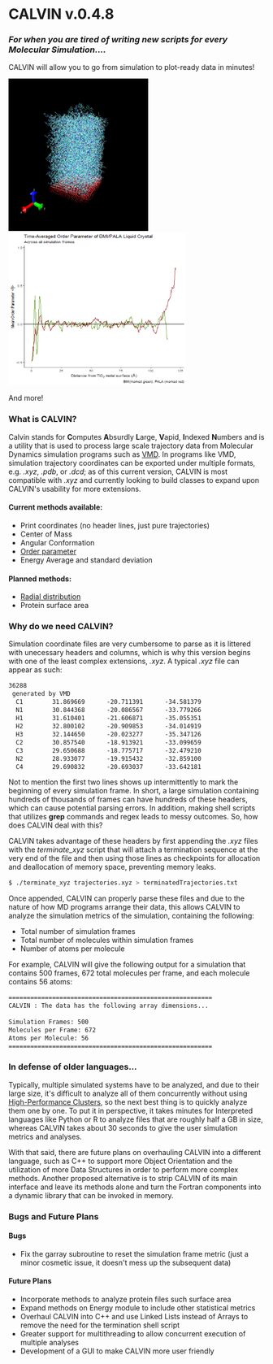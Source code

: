 # CALVIN v.0.4.8
### *For when you are tired of writing new scripts for every Molecular Simulation....*
CALVIN will allow you to go from simulation to plot-ready data in minutes!

<img src="https://github.com/JCelestial/Calvin/blob/Calvin_v1-0-0/display/tio2_il_system.png" width="275" height="300">  <img src="https://github.com/JCelestial/Calvin/blob/Calvin_v1-0-0/display/old_algo_ordpar.gif" width="350" height="300">

And more!

### What is CALVIN?
Calvin stands for **C**omputes **A**bsurdly **L**arge, **V**apid, **I**ndexed **N**umbers and is a utility that is used to process large scale trajectory data from Molecular Dynamics simulation programs such as [VMD](https://www.ks.uiuc.edu/Research/vmd/). In programs like VMD, simulation trajectory coordinates can be exported under multiple formats, e.g. *.xyz*, *.pdb*, or *.dcd*; as of this current version, CALVIN is most compatible with *.xyz* and currently looking to build classes to expand upon CALVIN's usability for more extensions.

#### Current methods available:
* Print coordinates (no header lines, just pure trajectories)
* Center of Mass
* Angular Conformation
* [Order parameter](https://en.wikipedia.org/wiki/Phase_transition)
* Energy Average and standard deviation

#### Planned methods:
* [Radial distribution](https://en.wikipedia.org/wiki/Radial_distribution_function)
* Protein surface area

### Why do we need CALVIN?
Simulation coordinate files are very cumbersome to parse as it is littered with unecessary headers and columns, which is why this version begins with one of the least complex extensions, *.xyz*. A typical *.xyz* file can appear as such:
```
36288
 generated by VMD
  C1        31.869669      -20.711391      -34.581379
  N1        30.844368      -20.086567      -33.779266
  H1        31.610401      -21.606871      -35.055351
  H2        32.800102      -20.909853      -34.014919
  H3        32.144650      -20.023277      -35.347126
  C2        30.857540      -18.913921      -33.099659
  C3        29.650688      -18.775717      -32.479210
  N2        28.933077      -19.915432      -32.859100
  C4        29.690832      -20.693037      -33.642181
```
Not to mention the first two lines shows up intermittently to mark the beginning of every simulation frame. In short, a large simulation containing hundreds of thousands of frames can have hundreds of these headers, which can cause potential parsing errors. In addition, making shell scripts that utilizes **grep** commands and regex leads to messy outcomes. So, how does CALVIN deal with this?

CALVIN takes advantage of these headers by first appending the *.xyz* files with the *terminate_xyz* script that will attach a termination sequence at the very end of the file and then using those lines as checkpoints for allocation and deallocation of memory space, preventing memory leaks.
```bash
$ ./terminate_xyz trajectories.xyz > terminatedTrajectories.txt
```
Once appended, CALVIN can properly parse these files and due to the nature of how MD programs arrange their data, this allows CALVIN to analyze the simulation metrics of the simulation, containing the following:
* Total number of simulation frames
* Total number of molecules within simulation frames
* Number of atoms per molecule

For example, CALVIN will give the following output for a simulation that contains 500 frames, 672 total molecules per frame, and each molecule contains 56 atoms:

```
========================================================
CALVIN : The data has the following array dimensions... 

Simulation Frames: 500
Molecules per Frame: 672 
Atoms per Molecule: 56
========================================================
```

### In defense of older languages...

Typically, multiple simulated systems have to be analyzed, and due to their large size, it's difficult to analyze all of them concurrently without using [High-Performance Clusters](https://insidehpc.com/hpc101/intro-to-hpc-whats-a-cluster/), so the next best thing is to quickly analyze them one by one. To put it in perspective, it takes minutes for Interpreted languages like Python or R to analyze files that are roughly half a GB in size, whereas CALVIN takes about 30 seconds to give the user simulation metrics and analyses.

With that said, there are future plans on overhauling CALVIN into a different language, such as C++ to support more Object Orientation and the utilization of more Data Structures in order to perform more complex methods. Another proposed alternative is to strip CALVIN of its main interface and leave its methods alone and turn the Fortran components into a dynamic library that can be invoked in memory.

### Bugs and Future Plans

#### Bugs
* Fix the garray subroutine to reset the simulation frame metric (just a minor cosmetic issue, it doesn't mess up the subsequent data)

#### Future Plans
* Incorporate methods to analyze protein files such surface area
* Expand methods on Energy module to include other statistical metrics
* Overhaul CALVIN into C++ and use Linked Lists instead of Arrays to remove the need for the termination shell script
* Greater support for multithreading to allow concurrent execution of multiple analyses
* Development of a GUI to make CALVIN more user friendly
